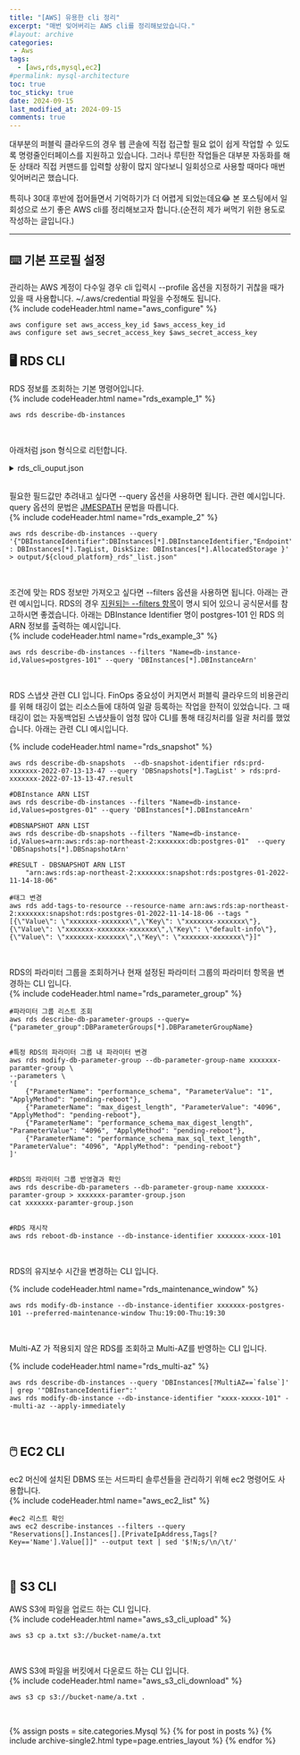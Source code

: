 ```yaml
---
title: "[AWS] 유용한 cli 정리"
excerpt: "매번 잊어버리는 AWS cli를 정리해보았습니다."
#layout: archive
categories:
 - Aws
tags:
  - [aws,rds,mysql,ec2]
#permalink: mysql-architecture
toc: true
toc_sticky: true
date: 2024-09-15
last_modified_at: 2024-09-15
comments: true
---
```


대부분의 퍼블릭 클라우드의 경우 웹 콘솔에 직접 접근할 필요 없이 쉽게 작업할 수 있도록 명령줄인터페이스를 지원하고 있습니다. 그러나 루틴한 작업들은 대부분 자동화를 해둔 상태라 직접 커맨드를 입력할 상황이 많지 않다보니 일회성으로 사용할 때마다 매번 잊어버리곤 했습니다.  
<br/>
특히나 30대 후반에 접어들면서 기억하기가 더 어렵게 되었는데요😂 본 포스팅에서 일회성으로 쓰기 좋은 AWS cli를 정리해보고자 합니다.(순전히 제가 써먹기 위한 용도로 작성하는 글입니다.)

---

## ⌨️ 기본 프로필 설정

관리하는 AWS 계정이 다수일 경우 cli 입력시 --profile 옵션을 지정하기 귀찮을 때가 있을 때 사용합니다. ~/.aws/credential 파일을 수정해도 됩니다.  
{% include codeHeader.html name="aws_configure" %}
```
aws configure set aws_access_key_id $aws_access_key_id
aws configure set aws_secret_access_key $aws_secret_access_key
```


## 🖥️ RDS CLI

RDS 정보를 조회하는 기본 명령어입니다.  
{% include codeHeader.html name="rds_example_1" %}
```
aws rds describe-db-instances
```

<br/>

아래처럼 json 형식으로 리턴합니다. 

<details><summary>rds_cli_ouput.json</summary>
<div markdown="1">

```json
{
    "DBInstances": [
        {
            "DBInstanceIdentifier": "xxxxxxx",
            "DBInstanceClass": "db.r6g.xlarge",
            "Engine": "mariadb",
            "DBInstanceStatus": "available",
            "MasterUsername": "xxxxxxx",
            "DBName": "xxxxxxx",
            "Endpoint": {
                "Address": "xxxxxxx.xxxxxxx.ap-northeast-2.rds.amazonaws.com",
                "Port": 3306,
                "HostedZoneId": "xxxxxxx"
            },
            "AllocatedStorage": 1024,
            "InstanceCreateTime": "2022-10-26T04:15:32.224000+00:00",
            "PreferrexxxxxxxckupWindow": "16:39-17:09",
            "BackupRetentionPeriod": 7,
            "DBSecurityGroups": [],
            "VpcSecurityGroups": [
                {
                    "VpcSecurityGroupId": "sg-xxxxxxx",
                    "Status": "active"
                }
            ],
            "DBParameterGroups": [
                {
                    "DBParameterGroupName": "xxxxxxx-xxxxxxx-paramter-group",
                    "ParameterApplyStatus": "in-sync"
                }
            ],
            "AvailabilityZone": "ap-northeast-2c",
            "DBSubnetGroup": {
                "DBSubnetGroupName": "xxxxxxx-subnet",
                "DBSubnetGroupDescription": "xxxxxxx-subnet",
                "VpcId": "vpc-0ebe885553344eaac",
                "SubnetGroupStatus": "Complete",
                "Subnets": [
                    {
                        "SubnetIdentifier": "subnet-xxxxxxx",
                        "SubnetAvailabilityZone": {
                            "Name": "ap-northeast-2c"
                        },
                        "SubnetOutpost": {},
                        "SubnetStatus": "Active"
                    },
                    {
                        "SubnetIdentifier": "subnet-xxxxxxx",
                        "SubnetAvailabilityZone": {
                            "Name": "ap-northeast-2a"
                        },
                        "SubnetOutpost": {},
                        "SubnetStatus": "Active"
                    }
                ]
            },
            "PreferredMaintenanceWindow": "mon:19:29-mon:19:59",
            "PendingModifiedValues": {},
            "LatestRestorableTime": "2022-11-21T05:55:00+00:00",
            "MultiAZ": true,
            "EngineVersion": "xxxxxxx",
            "AutoMinorVersionUpgrade": false,
            "ReadReplicaDBInstanceIdentifiers": [
                "xxxxxxx",
                "xxxxxxx",
                "xxxxxxx"
            ],
            "LicenseModel": "general-public-license",
            "OptionGroupMemberships": [
                {
                    "OptionGroupName": "default:xxxxxxx",
                    "Status": "in-sync"
                }
            ],
            "SecondaryAvailabilityZone": "ap-northeast-2a",
            "PubliclyAccessible": false,
            "StorageType": "xx",
            "DbInstancePort": 0,
            "StorageEncrypted": false,
            "DbiResourceId": "db-xxxxxxx",
            "CACertificateIdentifier": "rds-ca-2019",
            "DomainMemberships": [],
            "CopyTagsToSnapshot": true,
            "MonitoringInterval": 0,
            "DBInstanceArn": "arn:aws:rds:ap-northeast-2:882241623684:db:xxxxxxx",
            "IAMDatabaseAuthenticationEnabled": false,
            "PerformanceInsightsEnabled": false,
            "EnabledCloudwatchLogsExports": [
                "error",
                "slowquery",
                "audit"
            ],
            "DeletionProtection": true,
            "AssociatedRoles": [],
            "TagList": [
                {
                    "Key": "default-info",
                    "Value": "xxxxxxx"
                },
                {
                    "Key": "xxxxxxx-xxxxxxx",
                    "Value": "xxxxxxx"
                },
                {
                    "Key": "xxxxxxx-application",
                    "Value": "mariadb"
                },
                {
                    "Key": "xxxxxxx-resource",
                    "Value": "xxxxxxx"
                },
                {
                    "Key": "xxxxxxx-xxxxxxx",
                    "Value": "xxxxxxx"
                },
                {
                    "Key": "xxxxxxx-xxxxxxx",
                    "Value": "xxxxxxx"
                },
                {
                    "Key": "xxxxxxx-category",
                    "Value": "cmsband"
                },
                {
                    "Key": "Name",
                    "Value": "xxxxxxx"
                }
            ],
            "CustomerOwnedIpEnabled": false,
            "ActivityStreamStatus": "stopped",
            "BackupTarget": "region",
            "NetworkType": "IPV4"
        }
    ]
}
```
</div>
</details>

<br/>

필요한 필드값만 추려내고 싶다면 --query 옵션을 사용하면 됩니다. 관련 예시입니다. query 옵션의 문법은 [JMESPATH](https://jmespath.org/) 문법을 따릅니다.  
{% include codeHeader.html name="rds_example_2" %}
```
aws rds describe-db-instances --query '{"DBInstanceIdentifier":DBInstances[*].DBInstanceIdentifier,"Endpoint":DBInstances[*].Endpoint.Address,"TagList" : DBInstances[*].TagList, DiskSize: DBInstances[*].AllocatedStorage }' > output/${cloud_platform}_rds"_list.json"
```
<br/>

조건에 맞는 RDS 정보만 가져오고 싶다면 --filters 옵션을 사용하면 됩니다. 아래는 관련 예시입니다. RDS의 경우 [지원되는 --filters 항목](https://docs.aws.amazon.com/cli/latest/reference/rds/describe-db-instances.html#options)이 명시 되어 있으니 공식문서를 참고하시면 좋겠습니다. 아래는 DBInstance Identifier 명이 postgres-101 인 RDS 의 ARN 정보를 출력하는 예시입니다.  
{% include codeHeader.html name="rds_example_3" %}
```
aws rds describe-db-instances --filters "Name=db-instance-id,Values=postgres-101" --query 'DBInstances[*].DBInstanceArn'
```
<br/>

RDS 스냅샷 관련 CLI 입니다. FinOps 중요성이 커지면서 퍼블릭 클라우드의 비용관리를 위해 태깅이 없는 리소스들에 대하여 일괄 등록하는 작업을 한적이 있었습니다. 그 때 태깅이 없는 자동백업된 스냅샷들이 엄청 많아 CLI를 통해 태깅처리를 일괄 처리를 했었습니다. 아래는 관련 CLI 예시입니다.  

{% include codeHeader.html name="rds_snapshot" %}
```
aws rds describe-db-snapshots  --db-snapshot-identifier rds:prd-xxxxxxx-2022-07-13-13-47 --query 'DBSnapshots[*].TagList' > rds:prd-xxxxxxx-2022-07-13-13-47.result

#DBInstance ARN LIST
aws rds describe-db-instances --filters "Name=db-instance-id,Values=postgres-01" --query 'DBInstances[*].DBInstanceArn'

#DBSNAPSHOT ARN LIST
aws rds describe-db-snapshots --filters "Name=db-instance-id,Values=arn:aws:rds:ap-northeast-2:xxxxxxx:db:postgres-01"  --query 'DBSnapshots[*].DBSnapshotArn'

#RESULT - DBSNAPSHOT ARN LIST
    "arn:aws:rds:ap-northeast-2:xxxxxxx:snapshot:rds:postgres-01-2022-11-14-18-06"

#태그 변경
aws rds add-tags-to-resource --resource-name arn:aws:rds:ap-northeast-2:xxxxxxx:snapshot:rds:postgres-01-2022-11-14-18-06 --tags "[{\"Value\": \"xxxxxxx-xxxxxxx\",\"Key\": \"xxxxxxx-xxxxxxx\"},{\"Value\": \"xxxxxxx-xxxxxxx-xxxxxxx\",\"Key\": \"default-info\"},{\"Value\": \"xxxxxxx-xxxxxxx\",\"Key\": \"xxxxxxx-xxxxxxx\"}]"
```
<br/>

RDS의 파라미터 그룹을 조회하거나 현재 설정된 파라미터 그룹의 파라미터 항목을 변경하는 CLI 입니다.  
{% include codeHeader.html name="rds_parameter_group" %}
```
#파라미터 그룹 리스트 조회
aws rds describe-db-parameter-groups --query={"parameter_group":DBParameterGroups[*].DBParameterGroupName}


#특정 RDS의 파라미터 그룹 내 파라미터 변경
aws rds modify-db-parameter-group --db-parameter-group-name xxxxxxx-paramter-group \
--parameters \
'[
    {"ParameterName": "performance_schema", "ParameterValue": "1", "ApplyMethod": "pending-reboot"},
    {"ParameterName": "max_digest_length", "ParameterValue": "4096", "ApplyMethod": "pending-reboot"},
    {"ParameterName": "performance_schema_max_digest_length", "ParameterValue": "4096", "ApplyMethod": "pending-reboot"},
    {"ParameterName": "performance_schema_max_sql_text_length", "ParameterValue": "4096", "ApplyMethod": "pending-reboot"}
]'


#RDS의 파라미터 그룹 반영결과 확인
aws rds describe-db-parameters --db-parameter-group-name xxxxxxx-paramter-group > xxxxxxx-paramter-group.json
cat xxxxxxx-paramter-group.json


#RDS 재시작
aws rds reboot-db-instance --db-instance-identifier xxxxxxx-xxxx-101
```
<br/>

RDS의 유지보수 시간을 변경하는 CLI 입니다.  

{% include codeHeader.html name="rds_maintenance_window" %}
```
aws rds modify-db-instance --db-instance-identifier xxxxxxx-postgres-101 --preferred-maintenance-window Thu:19:00-Thu:19:30
```
<br/>

Multi-AZ 가 적용되지 않은 RDS를 조회하고 Multi-AZ를 반영하는 CLI 입니다.

{% include codeHeader.html name="rds_multi-az" %}
```
aws rds describe-db-instances --query 'DBInstances[?MultiAZ==`false`]' | grep '"DBInstanceIdentifier":'
aws rds modify-db-instance --db-instance-identifier "xxxx-xxxxx-101" --multi-az --apply-immediately
```
<br/>




## 🖱️ EC2 CLI

ec2 머신에 설치된 DBMS 또는 서드파티 솔루션들을 관리하기 위해 ec2 명령어도 사용합니다.   
{% include codeHeader.html name="aws_ec2_list" %}
```
#ec2 리스트 확인
aws ec2 describe-instances --filters --query "Reservations[].Instances[].[PrivateIpAddress,Tags[?Key=='Name'].Value[]]" --output text | sed '$!N;s/\n/\t/'
```
<br/>


## 💾 S3 CLI

AWS S3에 파일을 업로드 하는 CLI 입니다.  
{% include codeHeader.html name="aws_s3_cli_upload" %}
```
aws s3 cp a.txt s3://bucket-name/a.txt
```
<br/>

AWS S3에 파일을 버킷에서 다운로드 하는 CLI 입니다.  
{% include codeHeader.html name="aws_s3_cli_download" %}
```
aws s3 cp s3://bucket-name/a.txt .
```
<br/>
  


{% assign posts = site.categories.Mysql %}
{% for post in posts %} {% include archive-single2.html type=page.entries_layout %} {% endfor %}